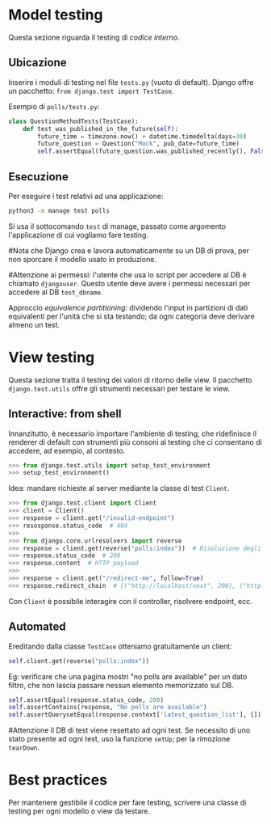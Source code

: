 # Model testing
Questa sezione riguarda il testing di *codice interno*.
## Ubicazione
Inserire i moduli di testing nel file `tests.py` (vuoto di default).
Django offre un pacchetto: `from django.test import TestCase`.

Esempio di `polls/tests.py`:
```python
class QuestionMethodTests(TestCase):
	def test_was_published_in_the_future(self):
		future_time = timezone.now() + datetime.timedelta(days=30)
		future_question = Question("Mock", pub_date=future_time)
		self.assertEqual(future_question.was_published_recently(), False)
```

## Esecuzione
Per eseguire i test relativi ad una applicazione:
```bash
python3 -m manage test polls
```

Si usa il sottocomando `test` di manage, passato come argomento l'applicazione di cui vogliamo fare testing.

#Nota che Django crea e lavora automaticamente su un DB di prova, per non sporcare il modello usato in produzione.

#Attenzione ai permessi: l'utente che usa lo script per accedere al DB è chiamato `djangouser`. Questo utente deve avere i permessi necessari per accedere al DB `test_dbname`.

Approccio *equivalence partitioning*: dividendo l'input in partizioni di dati equivalenti per l'unità che si sta testando; da ogni categoria deve derivare almeno un test.
# View testing
Questa sezione tratta il testing dei valori di ritorno delle view.
Il pacchetto `django.test.utils` offre gli strumenti necessari per testare le view.
## Interactive: from shell
Innanzitutto, è necessario importare l'ambiente di testing, che ridefinisce il renderer di default con strumenti più consoni al testing che ci consentano di accedere, ad esempio, al contesto.

```python
>>> from django.test.utils import setup_test_environment
>>> setup_test_environment()
```

Idea: mandare richieste al server mediante la classe di test `Client`.
```python
>>> from django.test.client import Client
>>> client = Client()
>>> response = client.get("/invalid-endpoint")
>>> resosponse.status_code  # 404
>>> 
>>> from django.core.urlresolvers import reverse
>>> response = client.get(reverse("polls:index"))  # Risoluzione degli endpoint come da template
>>> response.status_code  # 200
>>> response.content  # HTTP payload
>>>
>>> response = client.get("/redirect-me", follow=True)
>>> response.redirect_chain  # [("http://localhost/next", 200), ("http://localhost/final", 200)]
```

Con `Client` è possibile interagire con il controller, risolvere endpoint, ecc.

## Automated
Ereditando dalla classe `TestCase` otteniamo gratuitamente un client:
```python
self.client.get(reverse("polls:index"))
```

Eg: verificare che una pagina mostri "no polls are available" per un dato filtro, che non lascia passare nessun elemento memorizzato sul DB.
```python
self.assertEqual(response.status_code, 200)
self.assertContains(response, "No polls are available")
self.assertQuerysetEqual(response.context['latest_question_list'], [])
```

#Attenzione il DB di test viene resettato ad ogni test. Se necessito di uno stato presente ad ogni test, uso la funzione `setUp`; per la rimozione `tearDown`.

# Best practices
Per mantenere gestibile il codice per fare testing, scrivere una classe di testing per ogni modello o view da testare.